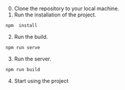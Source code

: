 0. Clone the repository to your local machine.
1. Run the installation of the project.
```bash
npm  install
```
2. Run the build.
```bash
npm run serve
```
3. Run the server.

```bash
npm run build
```
4. Start using the project
